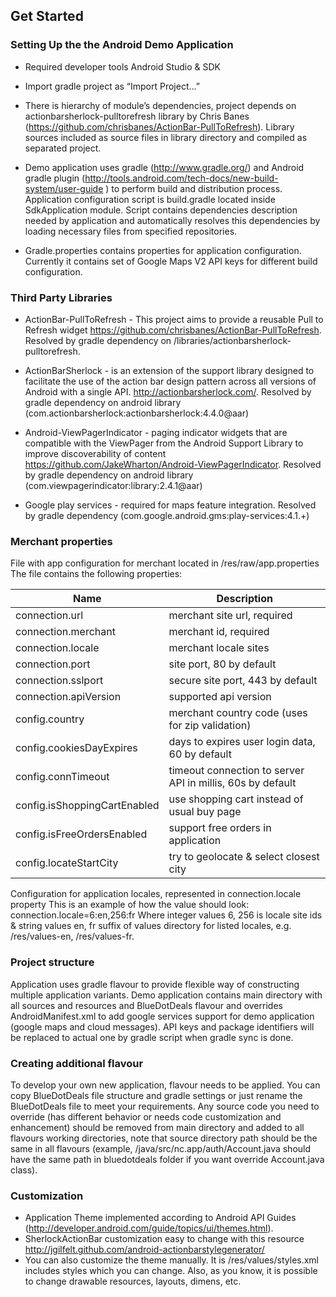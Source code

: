 ## Get Started

### Setting Up the the Android Demo Application

* Required developer tools Android Studio & SDK

* Import gradle project as “Import Project…”

* There is hierarchy of module’s dependencies, project depends on actionbarsherlock-pulltorefresh library by Chris Banes (https://github.com/chrisbanes/ActionBar-PullToRefresh). Library sources included as source files in library directory and compiled as separated project.

* Demo application uses gradle (http://www.gradle.org/) and Android gradle plugin (http://tools.android.com/tech-docs/new-build-system/user-guide ) to perform build and distribution process. Application configuration script is build.gradle located inside SdkApplication module. Script contains dependencies description needed by application and automatically resolves this dependencies by loading necessary files from specified repositories. 

* Gradle.properties contains properties for application configuration. Currently it contains set of Google Maps V2 API keys for different build configuration.

### Third Party Libraries

* ActionBar-PullToRefresh - This project aims to provide a reusable Pull to Refresh widget https://github.com/chrisbanes/ActionBar-PullToRefresh. Resolved by gradle dependency on /libraries/actionbarsherlock-pulltorefresh.

* ActionBarSherlock - is an extension of the support library designed to facilitate the use of the action bar design pattern across all versions of Android with a single API. http://actionbarsherlock.com/. Resolved by gradle dependency on android library (com.actionbarsherlock:actionbarsherlock:4.4.0@aar)

* Android-ViewPagerIndicator - paging indicator widgets that are compatible with the ViewPager from the Android Support Library to improve discoverability of content https://github.com/JakeWharton/Android-ViewPagerIndicator. Resolved by gradle dependency on android library (com.viewpagerindicator:library:2.4.1@aar)

* Google play services - required for maps feature integration. Resolved by gradle dependency (com.google.android.gms:play-services:4.1.+)

### Merchant properties

File with app configuration for merchant located in /res/raw/app.properties
The file contains the following properties:

Name | Description
---- | ----
connection.url | merchant site url, required
connection.merchant | merchant id, required
connection.locale | merchant locale sites
connection.port | site port, 80 by default
connection.sslport | secure site port, 443 by default
connection.apiVersion | supported api version
config.country | merchant country code (uses for zip validation)
config.cookiesDayExpires | days to expires user login data, 60 by default
config.connTimeout | timeout connection to server API in millis, 60s by default
config.isShoppingCartEnabled | use shopping cart instead of usual buy page
config.isFreeOrdersEnabled | support free orders in application
config.locateStartCity | try to geolocate & select closest city

<aside class="notice">
Configuration for application locales, represented in connection.locale property
This is an example of how the value should look: 
connection.locale=6:en,256:fr
Where integer values 6, 256 is locale site ids & string values en, fr suffix of values directory for listed locales, e.g. /res/values-en, /res/values-fr.
</aside>

### Project structure

Application uses gradle flavour to provide flexible way of constructing multiple application variants. Demo application contains main directory with all sources and resources and BlueDotDeals flavour and overrides AndroidManifest.xml to add google services support for demo application (google maps and cloud messages). API keys and package identifiers will be replaced to actual one by gradle script when gradle sync is done.

### Creating additional flavour

To develop your own new application, flavour needs to be applied. You can copy BlueDotDeals file structure and gradle settings or just rename the BlueDotDeals file to meet your requirements. Any source code you need to override (has different behavior or needs code customization and enhancement) should be removed from main directory and added to all flavours working directories, note that source directory path should be the same in all flavours (example, /java/src/nc.app/auth/Account.java should have the same path in bluedotdeals folder if you want override Account.java class). 

### Customization

* Application Theme implemented according to Android API Guides (http://developer.android.com/guide/topics/ui/themes.html). 
* SherlockActionBar customization easy to change with this resource http://jgilfelt.github.com/android-actionbarstylegenerator/
* You can also customize the theme manually. It is /res/values/styles.xml includes styles which you can change. Also, as you know, it is possible to change drawable resources, layouts, dimens, etc.



